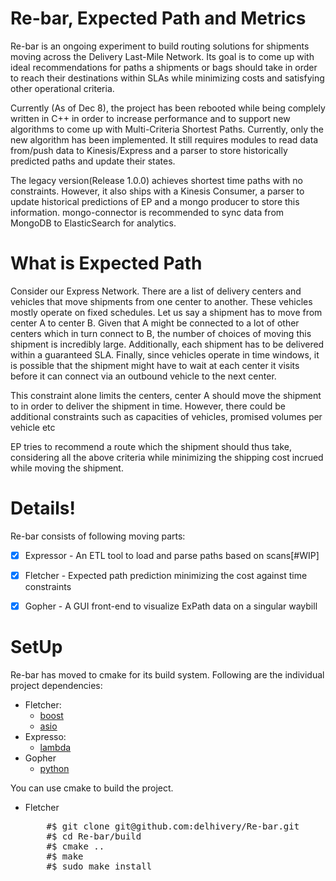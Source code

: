 # Re-bar, Expected Path and Metrics
Re-bar is an ongoing experiment to build routing solutions for shipments moving across the Delivery Last-Mile Network. Its goal is to come up with ideal recommendations for paths a shipments or bags should take in order to reach their destinations within SLAs while minimizing costs and satisfying other operational criteria.

Currently (As of Dec 8), the project has been rebooted while being complely written in C++ in order to increase performance and to support new algorithms to come up with Multi-Criteria Shortest Paths. Currently, only the new algorithm has been implemented. It still requires modules to read data from/push data to Kinesis/Express and a parser to store historically predicted paths and update their states.

The legacy version(Release 1.0.0) achieves shortest time paths with no constraints. However, it also ships with a Kinesis Consumer, a parser to update historical predictions of EP and a mongo producer to store this information. mongo-connector is recommended to sync data from MongoDB to ElasticSearch for analytics.


# What is Expected Path
Consider our Express Network. There are a list of delivery centers and vehicles that move shipments from one center to another. These vehicles mostly operate on fixed schedules. Let us say a shipment has to move from center A to center B. Given that A might be connected to a lot of other centers which in turn connect to B, the number of choices of moving this shipment is incredibly large. Additionally, each shipment has to be delivered within a guaranteed SLA. Finally, since vehicles operate in time windows, it is possible that the shipment might have to wait at each center it visits before it can connect via an outbound vehicle to the next center.

This constraint alone limits the centers, center A should move the shipment to in order to deliver the shipment in time. However, there could be additional constraints such as capacities of vehicles, promised volumes per vehicle etc

EP tries to recommend a route which the shipment should thus take, considering all the above criteria while minimizing the shipping cost incrued while moving the shipment.

# Details!
Re-bar consists of following moving parts:
- [x] Expressor - An ETL tool to load and parse paths based on scans[#WIP]
- [x] Fletcher - Expected path prediction minimizing the cost against time constraints
- [x] Gopher - A GUI front-end to visualize ExPath data on a singular waybill


# SetUp
Re-bar has moved to cmake for its build system. Following are the individual project dependencies:
- Fletcher:
    * [boost](http://www.boost.org/)
    * [asio](http://think-async.com/Asio/)
- Expresso:
    * [lambda](http://docs.aws.amazon.com/lambda/latest/dg/welcome.html)
- Gopher
    * [python](http://python.org/)

You can use cmake to build the project.
- Fletcher
    <pre>
      #$ git clone git@github.com:delhivery/Re-bar.git
      #$ cd Re-bar/build
      #$ cmake ..
      #$ make
      #$ sudo make install
    </pre>
